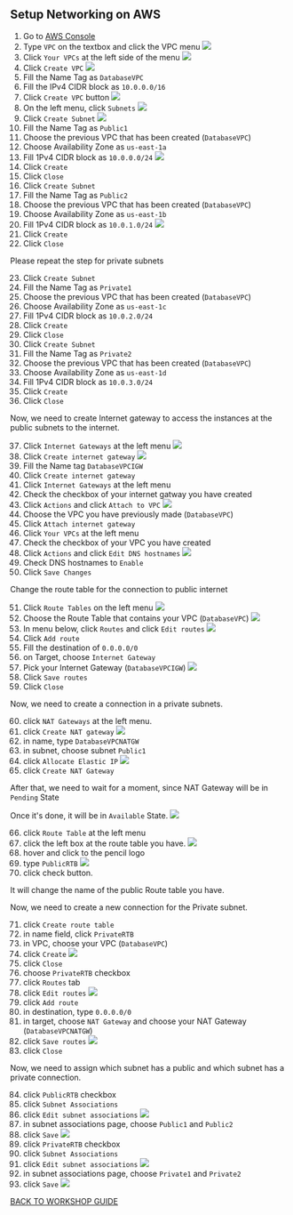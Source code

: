 ## Setup Networking on AWS

1. Go to [AWS Console](https://console.aws.amazon.com/console/home?region=us-east-1#)
2. Type `VPC` on the textbox and click the VPC menu
    ![](../../images/Migration/SetupNetworking/2.png)
3. Click `Your VPCs` at the left side of the menu
    ![](../../images/Migration/SetupNetworking/3.png)
4. Click `Create VPC`
    ![](../../images/Migration/SetupNetworking/4.png)
5. Fill the Name Tag as `DatabaseVPC`
6. Fill the IPv4 CIDR block as `10.0.0.0/16`
7. Click `Create VPC` button
    ![](../../images/Migration/SetupNetworking/7.png)
8. On the left menu, click `Subnets`
    ![](../../images/Migration/SetupNetworking/8.png)
9. Click `Create Subnet`
    ![](../../images/Migration/SetupNetworking/9.png)
10. Fill the Name Tag as `Public1`
11. Choose the previous VPC that has been created (`DatabaseVPC`)
12. Choose Availability Zone as `us-east-1a`
13. Fill 1Pv4 CIDR block as `10.0.0.0/24`
    ![](../../images/Migration/SetupNetworking/13.png)
14. Click `Create`
15. Click `Close`
16. Click `Create Subnet`
17. Fill the Name Tag as `Public2`
18. Choose the previous VPC that has been created (`DatabaseVPC`)
19. Choose Availability Zone as `us-east-1b`
20. Fill 1Pv4 CIDR block as `10.0.1.0/24`
    ![](../../images/Migration/SetupNetworking/20.png)
21. Click `Create`
22. Click `Close`

Please repeat the step for private subnets

23. Click `Create Subnet`
24. Fill the Name Tag as `Private1`
25. Choose the previous VPC that has been created (`DatabaseVPC`)
26. Choose Availability Zone as `us-east-1c`
27. Fill 1Pv4 CIDR block as `10.0.2.0/24`
28. Click `Create`
29. Click `Close`
30. Click `Create Subnet`
31. Fill the Name Tag as `Private2`
32. Choose the previous VPC that has been created (`DatabaseVPC`)
33. Choose Availability Zone as `us-east-1d`
34. Fill 1Pv4 CIDR block as `10.0.3.0/24`
35. Click `Create`
36. Click `Close`

Now, we need to create Internet gateway to access the instances at the public subnets to the internet.

37. Click `Internet Gateways` at the left menu
    ![](../../images/Migration/SetupNetworking/37.png)
38. Click `Create internet gateway`
    ![](../../images/Migration/SetupNetworking/38.png)
39. Fill the Name tag `DatabaseVPCIGW`
40. Click `Create internet gateway`
41. Click `Internet Gateways` at the left menu
42. Check the checkbox of your internet gatway you have created
43. Click `Actions` and click `Attach to VPC`
    ![](../../images/Migration/SetupNetworking/43.png)
44. Choose the VPC you have previously made (`DatabaseVPC`)
45. Click `Attach internet gateway`
46. Click `Your VPCs` at the left menu
47. Check the checkbox of your VPC you have created
48. Click `Actions` and click `Edit DNS hostnames`
    ![](../../images/Migration/SetupNetworking/48.png)
49. Check DNS hostnames to `Enable`
50. Click `Save Changes`

Change the route table for the connection to public internet

51. Click `Route Tables` on the left menu
    ![](../../images/Migration/SetupNetworking/51.png)
52. Choose the Route Table that contains your VPC (`DatabaseVPC`)
    ![](../../images/Migration/SetupNetworking/52.png)
53. In menu below, click `Routes` and click `Edit routes`
    ![](../../images/Migration/SetupNetworking/53.png)
54. Click `Add route`
55. Fill the destination of `0.0.0.0/0`
56. on Target, choose `Internet Gateway`
57. Pick your Internet Gateway (`DatabaseVPCIGW`)
    ![](../../images/Migration/SetupNetworking/57.png)
58. Click `Save routes`
59. Click `Close`

Now, we need to create a connection in a private subnets.

60. click `NAT Gateways` at the left menu.
61. click `Create NAT gateway`
    ![](../../images/Migration/SetupNetworking/61.png)
62. in name, type `DatabaseVPCNATGW`
63. in subnet, choose subnet `Public1`
64. click `Allocate Elastic IP`
    ![](../../images/Migration/SetupNetworking/64.png)
65. click `Create NAT Gateway`

After that, we need to wait for a moment, since NAT Gateway will be in `Pending` State

Once it's done, it will be in `Available` State.
    ![](../../images/Migration/SetupNetworking/65.png)

66. click `Route Table` at the left menu
67. click the left box at the route table you have.
    ![](../../images/Migration/SetupNetworking/67.png)
68. hover and click to the pencil logo
69. type `PublicRTB`
    ![](../../images/Migration/SetupNetworking/69.png)
70. click check button.

It will change the name of the public Route table you have.

Now, we need to create a new connection for the Private subnet.

71. click `Create route table`
72. in name field, click `PrivateRTB`
73. in VPC, choose your VPC (`DatabaseVPC`)
74. click `Create`
    ![](../../images/Migration/SetupNetworking/74.png)
75. click `Close`
76. choose `PrivateRTB` checkbox
77. click `Routes` tab
78. click `Edit routes`
    ![](../../images/Migration/SetupNetworking/78.png)
79. click `Add route`
80. in destination, type `0.0.0.0/0`
81. in target, choose `NAT Gateway` and choose your NAT Gateway (`DatabaseVPCNATGW`)
82. click `Save routes`
    ![](../../images/Migration/SetupNetworking/82.png)
83. click `Close`

Now, we need to assign which subnet has a public and which subnet has a private connection.

84. click `PublicRTB` checkbox
85. click `Subnet Associations`
86. click `Edit subnet associations`
    ![](../../images/Migration/SetupNetworking/86.png)
87. in subnet associations page, choose `Public1` and `Public2`
88. click `Save`
    ![](../../images/Migration/SetupNetworking/88.png)
89. click `PrivateRTB` checkbox
90. click `Subnet Associations`
91. click `Edit subnet associations`
    ![](../../images/Migration/SetupNetworking/91.png)
92. in subnet associations page, choose `Private1` and `Private2`
93. click `Save`
    ![](../../images/Migration/SetupNetworking/93.png)

[BACK TO WORKSHOP GUIDE](../../README.md)